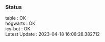 ### Status


table : OK  
hogwarts : OK  
icy-bot : OK  
Latest Update : 2023-04-18 16:08:28.382712
